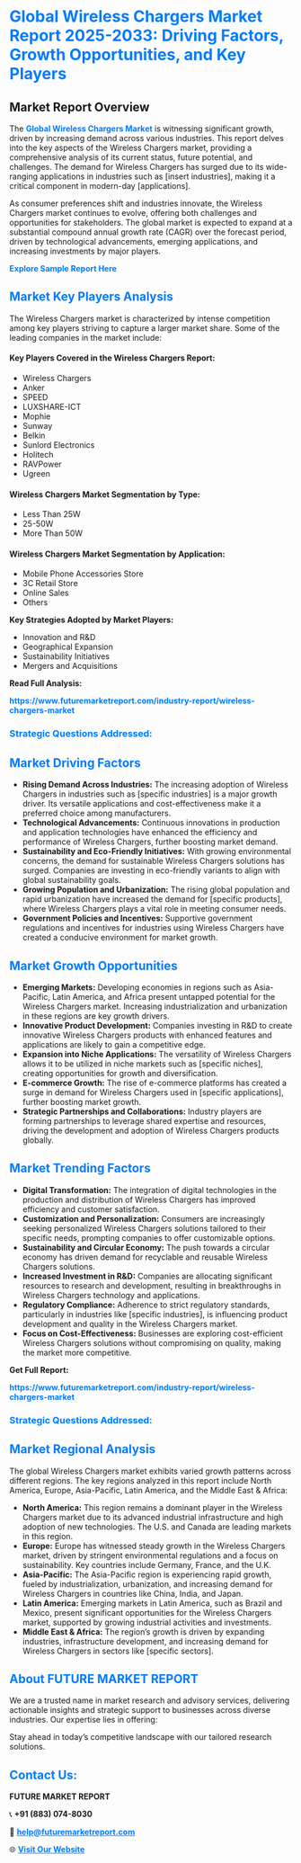 <h1 style="color: #007BFF;">Global Wireless Chargers Market Report 2025-2033: Driving Factors, Growth Opportunities, and Key Players</h1>

<section id="overview">
<h2>Market Report Overview</h2>
<p>The <a href="https://www.futuremarketreport.com/industry-report/wireless-chargers-market" style="color: #007BFF; text-decoration: none;"><strong>Global Wireless Chargers Market</strong></a> is witnessing significant growth, driven by increasing demand across various industries. This report delves into the key aspects of the Wireless Chargers market, providing a comprehensive analysis of its current status, future potential, and challenges. The demand for Wireless Chargers has surged due to its wide-ranging applications in industries such as [insert industries], making it a critical component in modern-day [applications].</p>
<p>As consumer preferences shift and industries innovate, the Wireless Chargers market continues to evolve, offering both challenges and opportunities for stakeholders. The global market is expected to expand at a substantial compound annual growth rate (CAGR) over the forecast period, driven by technological advancements, emerging applications, and increasing investments by major players.</p>
</section>

<section id="overview">
<p><a href="https://www.futuremarketreport.com/request-sample/reportId=116194" style="color: #007BFF; text-decoration: none;"><strong>Explore Sample Report Here</strong></a></p>
</section>

<section id="key-players">
<h2 style="color: #007BFF;">Market Key Players Analysis</h2>
<p>The Wireless Chargers market is characterized by intense competition among key players striving to capture a larger market share. Some of the leading companies in the market include:</p>
<h4>Key Players Covered in the Wireless Chargers Report:</h4>
<ul><li>Wireless Chargers</li><li>Anker</li><li>SPEED</li><li>LUXSHARE-ICT</li><li>Mophie</li><li>Sunway</li><li>Belkin</li><li>Sunlord Electronics</li><li>Holitech</li><li>RAVPower</li><li>Ugreen</li></ul>
<h4>Wireless Chargers Market Segmentation by Type:</h4>
<ul><li>Less Than 25W</li><li>25-50W</li><li>More Than 50W</li></ul>

<h4>Wireless Chargers Market Segmentation by Application:</h4>
<ul><li>Mobile Phone Accessories Store</li><li>3C Retail Store</li><li>Online Sales</li><li>Others</li></ul>
<p><strong>Key Strategies Adopted by Market Players:</strong></p>
<ul>
<li>Innovation and R&D</li>
<li>Geographical Expansion</li>
<li>Sustainability Initiatives</li>
<li>Mergers and Acquisitions</li>
</ul>
</section>

<section>
<p><strong>Read Full Analysis: </strong></p><a href="https://www.futuremarketreport.com/industry-report/wireless-chargers-market" style="color: #007BFF; text-decoration: none;"><strong>https://www.futuremarketreport.com/industry-report/wireless-chargers-market</strong></a>
<h3 style="color: #007BFF;">Strategic Questions Addressed:</h3>
</section>

<section id="driving-factors">
<h2 style="color: #007BFF;">Market Driving Factors</h2>
<ul>
<li><strong>Rising Demand Across Industries:</strong> The increasing adoption of Wireless Chargers in industries such as [specific industries] is a major growth driver. Its versatile applications and cost-effectiveness make it a preferred choice among manufacturers.</li>
<li><strong>Technological Advancements:</strong> Continuous innovations in production and application technologies have enhanced the efficiency and performance of Wireless Chargers, further boosting market demand.</li>
<li><strong>Sustainability and Eco-Friendly Initiatives:</strong> With growing environmental concerns, the demand for sustainable Wireless Chargers solutions has surged. Companies are investing in eco-friendly variants to align with global sustainability goals.</li>
<li><strong>Growing Population and Urbanization:</strong> The rising global population and rapid urbanization have increased the demand for [specific products], where Wireless Chargers plays a vital role in meeting consumer needs.</li>
<li><strong>Government Policies and Incentives:</strong> Supportive government regulations and incentives for industries using Wireless Chargers have created a conducive environment for market growth.</li>
</ul>
</section>

<section id="growth-opportunities">
<h2 style="color: #007BFF;">Market Growth Opportunities</h2>
<ul>
<li><strong>Emerging Markets:</strong> Developing economies in regions such as Asia-Pacific, Latin America, and Africa present untapped potential for the Wireless Chargers market. Increasing industrialization and urbanization in these regions are key growth drivers.</li>
<li><strong>Innovative Product Development:</strong> Companies investing in R&D to create innovative Wireless Chargers products with enhanced features and applications are likely to gain a competitive edge.</li>
<li><strong>Expansion into Niche Applications:</strong> The versatility of Wireless Chargers allows it to be utilized in niche markets such as [specific niches], creating opportunities for growth and diversification.</li>
<li><strong>E-commerce Growth:</strong> The rise of e-commerce platforms has created a surge in demand for Wireless Chargers used in [specific applications], further boosting market growth.</li>
<li><strong>Strategic Partnerships and Collaborations:</strong> Industry players are forming partnerships to leverage shared expertise and resources, driving the development and adoption of Wireless Chargers products globally.</li>
</ul>
</section>

<section id="trending-factors">
<h2 style="color: #007BFF;">Market Trending Factors</h2>
<ul>
<li><strong>Digital Transformation:</strong> The integration of digital technologies in the production and distribution of Wireless Chargers has improved efficiency and customer satisfaction.</li>
<li><strong>Customization and Personalization:</strong> Consumers are increasingly seeking personalized Wireless Chargers solutions tailored to their specific needs, prompting companies to offer customizable options.</li>
<li><strong>Sustainability and Circular Economy:</strong> The push towards a circular economy has driven demand for recyclable and reusable Wireless Chargers solutions.</li>
<li><strong>Increased Investment in R&D:</strong> Companies are allocating significant resources to research and development, resulting in breakthroughs in Wireless Chargers technology and applications.</li>
<li><strong>Regulatory Compliance:</strong> Adherence to strict regulatory standards, particularly in industries like [specific industries], is influencing product development and quality in the Wireless Chargers market.</li>
<li><strong>Focus on Cost-Effectiveness:</strong> Businesses are exploring cost-efficient Wireless Chargers solutions without compromising on quality, making the market more competitive.</li>
</ul>
</section>

<section>
<p><strong>Get Full Report: </strong></p><a href="https://www.futuremarketreport.com/industry-report/wireless-chargers-market" style="color: #007BFF; text-decoration: none;"><strong>https://www.futuremarketreport.com/industry-report/wireless-chargers-market</strong></a>
<h3 style="color: #007BFF;">Strategic Questions Addressed:</h3>
</section>


<section id="regional-analysis">
<h2 style="color: #007BFF;">Market Regional Analysis</h2>
<p>The global Wireless Chargers market exhibits varied growth patterns across different regions. The key regions analyzed in this report include North America, Europe, Asia-Pacific, Latin America, and the Middle East & Africa:</p>
<ul>
<li><strong>North America:</strong> This region remains a dominant player in the Wireless Chargers market due to its advanced industrial infrastructure and high adoption of new technologies. The U.S. and Canada are leading markets in this region.</li>
<li><strong>Europe:</strong> Europe has witnessed steady growth in the Wireless Chargers market, driven by stringent environmental regulations and a focus on sustainability. Key countries include Germany, France, and the U.K.</li>
<li><strong>Asia-Pacific:</strong> The Asia-Pacific region is experiencing rapid growth, fueled by industrialization, urbanization, and increasing demand for Wireless Chargers in countries like China, India, and Japan.</li>
<li><strong>Latin America:</strong> Emerging markets in Latin America, such as Brazil and Mexico, present significant opportunities for the Wireless Chargers market, supported by growing industrial activities and investments.</li>
<li><strong>Middle East & Africa:</strong> The region’s growth is driven by expanding industries, infrastructure development, and increasing demand for Wireless Chargers in sectors like [specific sectors].</li>
</ul>
</section>

<footer>
<h2 style="color: #007BFF;">About FUTURE MARKET REPORT</h2>
<p>We are a trusted name in market research and advisory services, delivering actionable insights and strategic support to businesses across diverse industries. Our expertise lies in offering:</p>

<p>Stay ahead in today’s competitive landscape with our tailored research solutions.</p>

<h2 style="color: #007BFF;">Contact Us:</h2>
<p><strong>FUTURE MARKET REPORT</strong></p>
<p>📞 <strong>+91 (883) 074-8030</strong></p>
<p>📧 <strong><a href="mailto:help@futuremarketreport.com" style="color: #007BFF;">help@futuremarketreport.com</a></strong></p>
<p>🌐 <strong><a href="https://www.futuremarketreport.com/" style="color: #007BFF;">Visit Our Website</a></strong></p>
</footer>